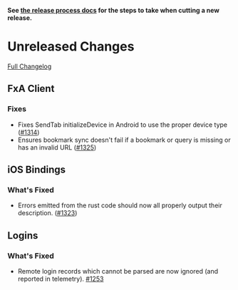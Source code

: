 **See [the release process docs](docs/howtos/cut-a-new-release.md) for the steps to take when cutting a new release.**

# Unreleased Changes

[Full Changelog](https://github.com/mozilla/application-services/compare/v0.32.0...master)

## FxA Client

### Fixes

- Fixes SendTab initializeDevice in Android to use the proper device type ([#1314](https://github.com/mozilla/application-services/pull/1314))
- Ensures bookmark sync doesn't fail if a bookmark or query is missing or has an invalid URL ([#1325](https://github.com/mozilla/application-services/issues/1325))

## iOS Bindings

### What's Fixed

- Errors emitted from the rust code should now all properly output their description. ([#1323](https://github.com/mozilla/application-services/pull/1323))

## Logins

### What's Fixed

- Remote login records which cannot be parsed are now ignored (and reported in telemetry). [#1253](https://github.com/mozilla/application-services/issues/1253)

